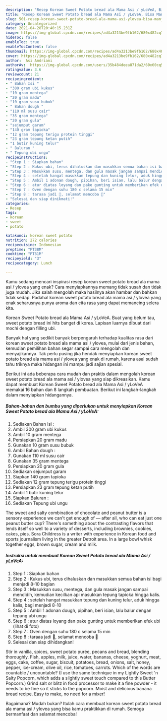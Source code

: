 ```yaml
---
description: "Resep Korean Sweet Potato bread ala Mama Asi / yLoVeA, Bisa Manjain Lidah"
title: "Resep Korean Sweet Potato bread ala Mama Asi / yLoVeA, Bisa Manjain Lidah"
slug: 501-resep-korean-sweet-potato-bread-ala-mama-asi-ylovea-bisa-manjain-lidah
category: Uncategorized
date: 2021-04-28T20:40:15.231Z
image: https://img-global.cpcdn.com/recipes/ad4a3213be9fb162/680x482cq70/korean-sweet-potato-bread-ala-mama-asi-ylovea-foto-resep-utama.jpg
hideToc: false
enableToc: true
enableTocContent: false
thumbnail: https://img-global.cpcdn.com/recipes/ad4a3213be9fb162/680x482cq70/korean-sweet-potato-bread-ala-mama-asi-ylovea-foto-resep-utama.jpg
cover: https://img-global.cpcdn.com/recipes/ad4a3213be9fb162/680x482cq70/korean-sweet-potato-bread-ala-mama-asi-ylovea-foto-resep-utama.jpg
author:  Asi Andriani
authorAv:  https://img-global.cpcdn.com/users/35b484deea871da2/60x60cq50/avatar.jpg
ratingvalue: 3.6
reviewcount: 21
recipeingredient:
- " Bahan Isi "
- "300 gram ubi kukus"
- "10 gram mentega"
- "20 gram madu"
- "10 gram susu bubuk"
- " Bahan dough "
- "110 ml susu cair"
- "35 gram mentega"
- "20 gram gula"
- "sejumput garam"
- "140 gram tapioka"
- "12 gram tepung terigu protein tinggi"
- "23 gram tepung ketan putih"
- "1 butir kuning telur"
- " Baluran "
- " Tepung ubi ungu"
recipeinstructions:
- "Step 1 : Siapkan bahan"
- "Step 2 : Kukus ubi, terus dihaluskan dan masukkan semua bahan isi bagi menjadi 8-10 bagian"
- "Step 3 : Masukkan susu, mentega, dan gula masak jangan sampai mendidih, kemudian kecilkan api masukkan tepung tapioka hingga kalis."
- "Step 4 : setelah hangat masukkan tepung dan kuning telur, aduk hingga kalis, bagi menjadi 8-10"
- "Step 5 : Ambil 1 adonan dough, pipihan, beri isian, lalu balur dengan tepung ubi ungu"
- "Step 6 : atur diatas loyang dan pake gunting untuk memberikan efek ubi (lihat di foto)"
- "Step 7 : Oven dengan suhu 180 c selama 15 min"
- "Step 8 : taraaa jadi 🥰, selamat mencoba 💜"
- "Selesai dan siap dinikmati!"
categories:
- Resep
tags:
- korean
- sweet
- potato

katakunci: korean sweet potato 
nutrition: 272 calories
recipecuisine: Indonesian
preptime: "PT38M"
cooktime: "PT31M"
recipeyield: "3"
recipecategory: Lunch

---
```



Kamu sedang mencari inspirasi resep korean sweet potato bread ala mama asi / ylovea yang enak? Cara menyiapkannya memang tidak susah dan tidak juga mudah. Jika salah mengolah maka hasilnya akan hambar dan bahkan tidak sedap. Padahal korean sweet potato bread ala mama asi / ylovea yang enak seharusnya punya aroma dan cita rasa yang dapat memancing selera kita.


Korean Sweet Potato bread ala Mama Asi / yLoVeA. Buat yang belum tau, sweet potato bread ini hits banget di korea. Lapisan luarnya dibuat dari mochi dengan filling ubi.

Banyak hal yang sedikit banyak berpengaruh terhadap kualitas rasa dari korean sweet potato bread ala mama asi / ylovea, mulai dari jenis bahan, kemudian pemilihan bahan segar sampai cara mengolah dan menyajikannya. Tak perlu pusing jika hendak menyiapkan korean sweet potato bread ala mama asi / ylovea yang enak di rumah, karena asal sudah tahu triknya maka hidangan ini mampu jadi sajian spesial.


Berikut ini ada beberapa cara mudah dan praktis dalam mengolah korean sweet potato bread ala mama asi / ylovea yang siap dikreasikan. Kamu dapat membuat Korean Sweet Potato bread ala Mama Asi / yLoVeA memakai 16 bahan dan 8 langkah pembuatan. Berikut ini langkah-langkah dalam menyiapkan hidangannya.

<!--inarticleads1-->

##### Bahan-bahan dan bumbu yang diperlukan untuk menyiapkan Korean Sweet Potato bread ala Mama Asi / yLoVeA:

1. Sediakan  Bahan Isi :
1. Ambil 300 gram ubi kukus
1. Ambil 10 gram mentega
1. Persiapkan 20 gram madu
1. Gunakan 10 gram susu bubuk
1. Ambil  Bahan dough :
1. Gunakan 110 ml susu cair
1. Gunakan 35 gram mentega
1. Persiapkan 20 gram gula
1. Sediakan sejumput garam
1. Siapkan 140 gram tapioka
1. Sediakan 12 gram tepung terigu protein tinggi
1. Persiapkan 23 gram tepung ketan putih
1. Ambil 1 butir kuning telur
1. Siapkan  Baluran :
1. Sediakan  Tepung ubi ungu


The sweet and salty combination of chocolate and peanut butter is a sensory experience we can&#39;t get enough of — after all, who can eat just one peanut butter cup? There&#39;s something about the contrasting flavors that lends itself so well to a variety of desserts, including brownies, cookies, cakes, pies. Sora Childress is a writer with experience in Korean food and sports journalism living in the greater Detroit area. In a large bowl whisk together eggs, brown sugar, cream and milk. 

<!--inarticleads2-->

##### Instruksi untuk membuat Korean Sweet Potato bread ala Mama Asi / yLoVeA:

1. Step 1 : Siapkan bahan
1. Step 2 : Kukus ubi, terus dihaluskan dan masukkan semua bahan isi bagi menjadi 8-10 bagian
1. Step 3 : Masukkan susu, mentega, dan gula masak jangan sampai mendidih, kemudian kecilkan api masukkan tepung tapioka hingga kalis.
1. Step 4 : setelah hangat masukkan tepung dan kuning telur, aduk hingga kalis, bagi menjadi 8-10
1. Step 5 : Ambil 1 adonan dough, pipihan, beri isian, lalu balur dengan tepung ubi ungu
1. Step 6 : atur diatas loyang dan pake gunting untuk memberikan efek ubi (lihat di foto)
1. Step 7 : Oven dengan suhu 180 c selama 15 min
1. Step 8 : taraaa jadi 🥰, selamat mencoba 💜
1. Selesai dan siap dihidangkan!

Stir in vanilla, spices, sweet potato purée, pecans and bread, blending thoroughly. Fish, apples, milk, juice, water, bananas, cheese, yoghurt, meat, eggs, cake, coffee, sugar, biscuit, potatoes, bread, onions, salt, honey, pepper, ice-cream, olive oil, rice, tomatoes, carrots. Which of the words are countable / uncountable? (I use the same technique in my Lightly Sweet &#39;n Salty Popcorn, which adds a slightly sweet touch compared to this Butter Popcorn.) Grind salt or blitz in food processor to make it a fine powder - it needs to be fine so it sticks to the popcorn. Moist and delicious banana bread recipe. Easy to make, no need for a mixer! 

Bagaimana? Mudah bukan? Itulah cara membuat korean sweet potato bread ala mama asi / ylovea yang bisa kamu praktikkan di rumah. Semoga bermanfaat dan selamat mencoba!

